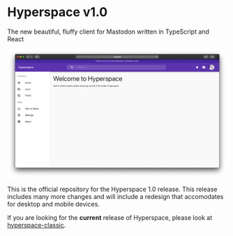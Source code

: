 # Hyperspace v1.0

The new beautiful, fluffy client for Mastodon written in TypeScript and React

![Screenshot](screenshot.png)

This is the official repository for the Hyperspace 1.0 release. This release includes many more changes and will include a redesign that accomodates for desktop and mobile devices.

If you are looking for the **current** release of Hyperspace, please look at [hyperspace-classic](https://github.com/hyperspacedev/hyperspace-classic).
